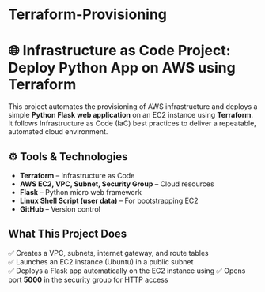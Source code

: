 # Terraform-Provisioning

# 🌐 Infrastructure as Code Project: Deploy Python App on AWS using Terraform

This project automates the provisioning of AWS infrastructure and deploys a simple **Python Flask web application** on an EC2 instance using **Terraform**. It follows Infrastructure as Code (IaC) best practices to deliver a repeatable, automated cloud environment.

## ⚙️ Tools & Technologies

- **Terraform** – Infrastructure as Code
- **AWS EC2, VPC, Subnet, Security Group** – Cloud resources
- **Flask** – Python micro web framework
- **Linux Shell Script (user data)** – For bootstrapping EC2
- **GitHub** – Version control

##  What This Project Does

✅ Creates a VPC, subnets, internet gateway, and route tables  
✅ Launches an EC2 instance (Ubuntu) in a public subnet  
✅ Deploys a Flask app automatically on the EC2 instance using
✅ Opens port **5000** in the security group for HTTP access




